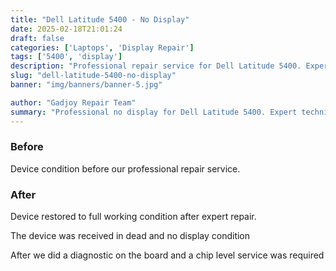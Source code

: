```yaml
---
title: "Dell Latitude 5400 - No Display"
date: 2025-02-18T21:01:24
draft: false
categories: ['Laptops', 'Display Repair']
tags: ['5400', 'display']
description: "Professional repair service for Dell Latitude 5400. Expert diagnosis and quality repairs in Bangalore."
slug: "dell-latitude-5400-no-display"
banner: "img/banners/banner-5.jpg"

author: "Gadjoy Repair Team"
summary: "Professional no display for Dell Latitude 5400. Expert technicians, quality parts, warranty included."
---
```


### Before

Device condition before our professional repair service.

### After

Device restored to full working condition after expert repair.

The device was received in dead and no display condition

After we did a diagnostic on the board and a chip level service was required